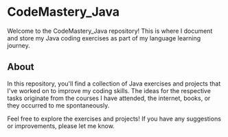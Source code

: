 # CodeMastery_Java
Welcome to the CodeMastery_Java repository!
This is where I document and store my Java coding exercises as part of my language learning journey.


## About
In this repository, you'll find a collection of Java exercises and projects that I've worked on to improve my coding skills.
The ideas for the respective tasks originate from the courses I have attended, the internet, books, or they occurred to me spontaneously.

Feel free to explore the exercises and projects! If you have any suggestions or improvements, please let me know.
